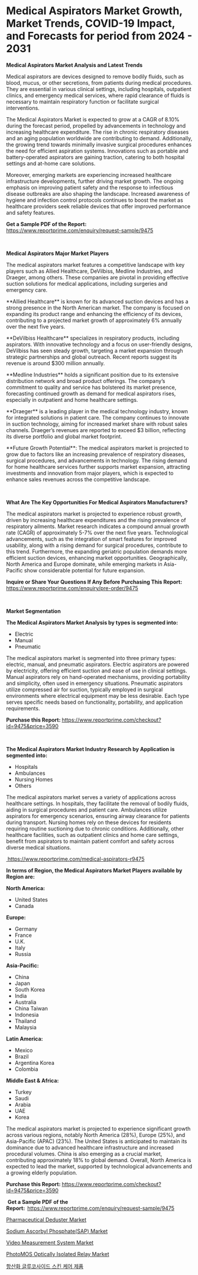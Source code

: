 <p><h1>Medical Aspirators Market Growth, Market Trends, COVID-19 Impact, and Forecasts for period from 2024 - 2031</h1></p><p><strong>Medical Aspirators Market Analysis and Latest Trends</strong></p>
<p><p>Medical aspirators are devices designed to remove bodily fluids, such as blood, mucus, or other secretions, from patients during medical procedures. They are essential in various clinical settings, including hospitals, outpatient clinics, and emergency medical services, where rapid clearance of fluids is necessary to maintain respiratory function or facilitate surgical interventions.</p><p>The Medical Aspirators Market is expected to grow at a CAGR of 8.10% during the forecast period, propelled by advancements in technology and increasing healthcare expenditure. The rise in chronic respiratory diseases and an aging population worldwide are contributing to demand. Additionally, the growing trend towards minimally invasive surgical procedures enhances the need for efficient aspiration systems. Innovations such as portable and battery-operated aspirators are gaining traction, catering to both hospital settings and at-home care solutions.</p><p>Moreover, emerging markets are experiencing increased healthcare infrastructure developments, further driving market growth. The ongoing emphasis on improving patient safety and the response to infectious disease outbreaks are also shaping the landscape. Increased awareness of hygiene and infection control protocols continues to boost the market as healthcare providers seek reliable devices that offer improved performance and safety features.</p></p>
<p><strong>Get a Sample PDF of the Report:&nbsp;</strong> <a href="https://www.reportprime.com/enquiry/request-sample/9475">https://www.reportprime.com/enquiry/request-sample/9475</a></p>
<p>&nbsp;</p>
<p><strong>Medical Aspirators Major Market Players</strong></p>
<p><p>The medical aspirators market features a competitive landscape with key players such as Allied Healthcare, DeVilbiss, Medline Industries, and Draeger, among others. These companies are pivotal in providing effective suction solutions for medical applications, including surgeries and emergency care.</p><p>**Allied Healthcare** is known for its advanced suction devices and has a strong presence in the North American market. The company is focused on expanding its product range and enhancing the efficiency of its devices, contributing to a projected market growth of approximately 6% annually over the next five years.</p><p>**DeVilbiss Healthcare** specializes in respiratory products, including aspirators. With innovative technology and a focus on user-friendly designs, DeVilbiss has seen steady growth, targeting a market expansion through strategic partnerships and global outreach. Recent reports suggest its revenue is around $300 million annually.</p><p>**Medline Industries** holds a significant position due to its extensive distribution network and broad product offerings. The company’s commitment to quality and service has bolstered its market presence, forecasting continued growth as demand for medical aspirators rises, especially in outpatient and home healthcare settings.</p><p>**Draeger** is a leading player in the medical technology industry, known for integrated solutions in patient care. The company continues to innovate in suction technology, aiming for increased market share with robust sales channels. Draeger’s revenues are reported to exceed $3 billion, reflecting its diverse portfolio and global market footprint.</p><p>**Future Growth Potential**: The medical aspirators market is projected to grow due to factors like an increasing prevalence of respiratory diseases, surgical procedures, and advancements in technology. The rising demand for home healthcare services further supports market expansion, attracting investments and innovation from major players, which is expected to enhance sales revenues across the competitive landscape.</p></p>
<p>&nbsp;</p>
<p><strong>What Are The Key Opportunities For Medical Aspirators Manufacturers?</strong></p>
<p><p>The medical aspirators market is projected to experience robust growth, driven by increasing healthcare expenditures and the rising prevalence of respiratory ailments. Market research indicates a compound annual growth rate (CAGR) of approximately 5-7% over the next five years. Technological advancements, such as the integration of smart features for improved usability, along with a rising demand for surgical procedures, contribute to this trend. Furthermore, the expanding geriatric population demands more efficient suction devices, enhancing market opportunities. Geographically, North America and Europe dominate, while emerging markets in Asia-Pacific show considerable potential for future expansion.</p></p>
<p><strong>Inquire or Share Your Questions If Any Before Purchasing This Report:</strong> <a href="https://www.reportprime.com/enquiry/pre-order/9475">https://www.reportprime.com/enquiry/pre-order/9475</a></p>
<p>&nbsp;</p>
<p><strong>Market Segmentation</strong></p>
<p><strong>The Medical Aspirators Market Analysis by types is segmented into:</strong></p>
<p><ul><li>Electric</li><li>Manual</li><li>Pneumatic</li></ul></p>
<p><p>The medical aspirators market is segmented into three primary types: electric, manual, and pneumatic aspirators. Electric aspirators are powered by electricity, offering efficient suction and ease of use in clinical settings. Manual aspirators rely on hand-operated mechanisms, providing portability and simplicity, often used in emergency situations. Pneumatic aspirators utilize compressed air for suction, typically employed in surgical environments where electrical equipment may be less desirable. Each type serves specific needs based on functionality, portability, and application requirements.</p></p>
<p><strong>Purchase this Report:&nbsp;</strong><a href="https://www.reportprime.com/checkout?id=9475&price=3590">https://www.reportprime.com/checkout?id=9475&price=3590</a></p>
<p>&nbsp;</p>
<p><strong>The Medical Aspirators Market Industry Research by Application is segmented into:</strong></p>
<p><ul><li>Hospitals</li><li>Ambulances</li><li>Nursing Homes</li><li>Others</li></ul></p>
<p><p>The medical aspirators market serves a variety of applications across healthcare settings. In hospitals, they facilitate the removal of bodily fluids, aiding in surgical procedures and patient care. Ambulances utilize aspirators for emergency scenarios, ensuring airway clearance for patients during transport. Nursing homes rely on these devices for residents requiring routine suctioning due to chronic conditions. Additionally, other healthcare facilities, such as outpatient clinics and home care settings, benefit from aspirators to maintain patient comfort and safety across diverse medical situations.</p></p>
<p><a href="https://www.reportprime.com/medical-aspirators-r9475">&nbsp;https://www.reportprime.com/medical-aspirators-r9475</a></p>
<p><strong>In terms of Region, the Medical Aspirators Market Players available by Region are:</strong></p>
<p>
    <p> <strong> North America: </strong>
        <ul>
            <li>United States</li>
            <li>Canada</li>
        </ul>
        </p> 
    <p> <strong> Europe: </strong>
        <ul>
            <li>Germany</li>
            <li>France</li>
            <li>U.K.</li>
            <li>Italy</li>
            <li>Russia</li>
        </ul>
        </p> 
    <p> <strong> Asia-Pacific: </strong>
        <ul>
            <li>China</li>
            <li>Japan</li>
            <li>South Korea</li>
            <li>India</li>
            <li>Australia</li>
            <li>China Taiwan</li>
            <li>Indonesia</li>
            <li>Thailand</li>
            <li>Malaysia</li>
        </ul>
        </p> 
    <p> <strong> Latin America: </strong>
        <ul>
            <li>Mexico</li>
            <li>Brazil</li>
            <li>Argentina Korea</li>
            <li>Colombia</li>
        </ul>
        </p> 
    <p> <strong> Middle East & Africa: </strong>
        <ul>
            <li>Turkey</li>
            <li>Saudi</li>
            <li>Arabia</li>
            <li>UAE</li>
            <li>Korea</li>
        </ul>
    </p>
    </p>
<p><p>The medical aspirators market is projected to experience significant growth across various regions, notably North America (28%), Europe (25%), and Asia-Pacific (APAC) (23%). The United States is anticipated to maintain its dominance due to advanced healthcare infrastructure and increased procedural volumes. China is also emerging as a crucial market, contributing approximately 18% to global demand. Overall, North America is expected to lead the market, supported by technological advancements and a growing elderly population.</p></p>
<p><strong>Purchase this Report: </strong><a href="https://www.reportprime.com/checkout?id=9475&price=3590">https://www.reportprime.com/checkout?id=9475&price=3590</a></p>
<p>&nbsp;<strong>Get a Sample PDF of the Report:&nbsp;&nbsp;</strong><a href="https://www.reportprime.com/enquiry/request-sample/9475">https://www.reportprime.com/enquiry/request-sample/9475</a></p>
<p><strong></strong></p>
<p><p><a href="https://www.linkedin.com/pulse/future-ready-strategic-insights-global-pharmaceutical-esnxe?trackingId=VhFWTyy8Q%2FW6fOPI8EHStw%3D%3D">Pharmaceutical Deduster Market</a></p><p><a href="https://issuu.com/reportprime-2/docs/sodium-ascorbyl-phosphatesap-market_219c9aff7c02a7">Sodium Ascorbyl Phosphate(SAP) Market</a></p><p><a href="https://www.linkedin.com/pulse/video-measurement-system-market-trends-detailed-study-q6nhe?trackingId=2buzdNmYTC2yzY6%2FBUM1Cg%3D%3D">Video Measurement System Market</a></p><p><a href="https://medium.com/@zolaj1ig/the-photomos-optically-isolated-relay-market-is-anticipated-to-experience-significant-growth-204dff1efa37">PhotoMOS Optically Isolated Relay Market</a></p><p><a href="https://medium.com/@eunicevaughan35/antioxidant-glucoside-skin-care-products-market-%EC%9D%98-%EA%B8%80%EB%A1%9C%EB%B2%8C-%EC%8B%9C%EC%9E%A5-%EA%B0%9C%EC%9A%94%EB%8A%94-%EC%A0%84-%EC%84%B8%EA%B3%84-%EB%B0%8F-%EC%A3%BC%EC%9A%94-%EC%8B%9C%EC%9E%A5%EC%9D%98-%EC%82%B0%EC%97%85%EC%97%90-%EC%98%81%ED%96%A5%EC%9D%84-%EB%AF%B8%EC%B9%98%EB%8A%94-%EC%A3%BC%EC%9A%94-%ED%8A%B8%EB%A0%8C%EB%93%9C%EC%97%90-%EB%8C%80%ED%95%9C-b8451250a531">항산화 글루코사이드 스킨 케어 제품</a></p></p>